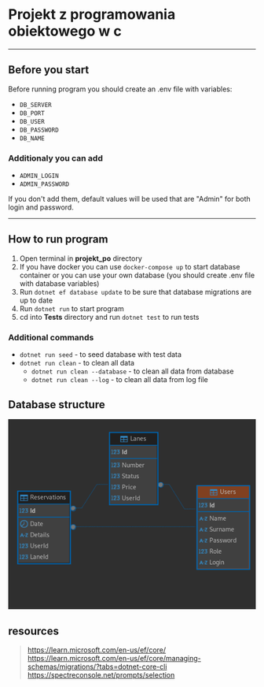 ﻿# Projekt z programowania obiektowego w c #

---
## Before you start ##
Before running program you should create an .env file with variables:

- `DB_SERVER`
- `DB_PORT`
- `DB_USER`
- `DB_PASSWORD`
- `DB_NAME`

### Additionaly you can add
- `ADMIN_LOGIN`
- `ADMIN_PASSWORD`

If you don't add them, default values will be used that are "Admin" for both login and password.

---
## How to run program ##

1. Open terminal in **projekt_po** directory
2. If you have docker you can use ```docker-compose up``` to start database container or you can use your own database (you should create .env file with database variables)
3. Run ```dotnet ef database update```  to be sure that database migrations are up to date
4. Run ```dotnet run``` to start program
5. cd into **Tests** directory and run ```dotnet test``` to run tests

### Additional commands ###
- ```dotnet run seed``` - to seed database with test data
- ```dotnet run clean``` - to clean all data
  - ```dotnet run clean --database``` - to clean all data from database
  - ```dotnet run clean --log``` - to clean all data from log file

## Database structure ##

!['Database schema'](./DATABASE%20STRUCTURE.png)

## resources ##

><https://learn.microsoft.com/en-us/ef/core/>
><https://learn.microsoft.com/en-us/ef/core/managing-schemas/migrations/?tabs=dotnet-core-cli>
><https://spectreconsole.net/prompts/selection>
